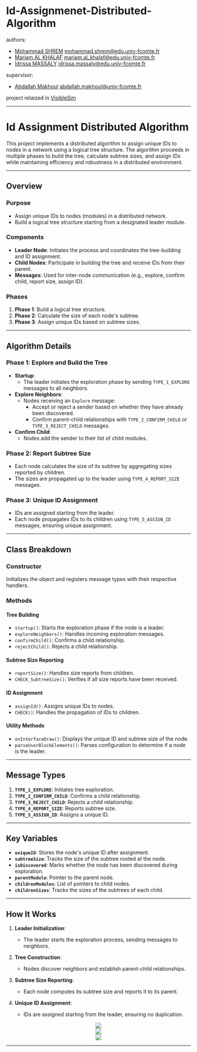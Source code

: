 # Id-Assignmenet-Distributed-Algorithm

authors:
  * [Mohammad SHREM](https://www.linkedin.com/in/mohammadbshreem/) <mohammad.shrem@edu.univ-fcomte.fr>
  * [Mariam AL KHALAF]() <mariam.al_khalaf@edu.univ-fcomte.fr>
  * [Idrissa MASSALY]() <idrissa.massaly@edu.univ-fcomte.fr>

supervisor:
  * [Abdallah Makhoul](https://www.femto-st.fr/en/femto-people/amakhoul) <abdallah.makhoul@univ-fcomte.fr>

project relaized in [VisibleSim](https://github.com/VisibleSim/VisibleSim)

---

# Id Assignment Distributed Algorithm

This project implements a distributed algorithm to assign unique IDs to nodes in a network using a logical tree structure. The algorithm proceeds in multiple phases to build the tree, calculate subtree sizes, and assign IDs while maintaining efficiency and robustness in a distributed environment.

---

## **Overview**

### **Purpose**
- Assign unique IDs to nodes (modules) in a distributed network.
- Build a logical tree structure starting from a designated leader module.

### **Components**
- **Leader Node**: Initiates the process and coordinates the tree-building and ID assignment.
- **Child Nodes**: Participate in building the tree and receive IDs from their parent.
- **Messages**: Used for inter-node communication (e.g., explore, confirm child, report size, assign ID).

### **Phases**
1. **Phase 1**: Build a logical tree structure.
2. **Phase 2**: Calculate the size of each node's subtree.
3. **Phase 3**: Assign unique IDs based on subtree sizes.

---

## **Algorithm Details**

### **Phase 1: Explore and Build the Tree**
- **Startup**:
  - The leader initiates the exploration phase by sending `TYPE_1_EXPLORE` messages to all neighbors.
- **Explore Neighbors**:
  - Nodes receiving an `Explore` message:
    - Accept or reject a sender based on whether they have already been discovered.
    - Confirm parent-child relationships with `TYPE_2_CONFIRM_CHILD` or `TYPE_3_REJECT_CHILD` messages.
- **Confirm Child**:
  - Nodes add the sender to their list of child modules.

### **Phase 2: Report Subtree Size**
- Each node calculates the size of its subtree by aggregating sizes reported by children.
- The sizes are propagated up to the leader using `TYPE_4_REPORT_SIZE` messages.

### **Phase 3: Unique ID Assignment**
- IDs are assigned starting from the leader.
- Each node propagates IDs to its children using `TYPE_5_ASSIGN_ID` messages, ensuring unique assignment.

---

## **Class Breakdown**

### **Constructor**
Initializes the object and registers message types with their respective handlers.

### **Methods**

#### **Tree Building**
- `startup()`: Starts the exploration phase if the node is a leader.
- `exploreNeighbors()`: Handles incoming exploration messages.
- `confirmChild()`: Confirms a child relationship.
- `rejectChild()`: Rejects a child relationship.

#### **Subtree Size Reporting**
- `reportSize()`: Handles size reports from children.
- `CHECK_SubtreeSize()`: Verifies if all size reports have been received.

#### **ID Assignment**
- `assignId()`: Assigns unique IDs to nodes.
- `CHECK()`: Handles the propagation of IDs to children.

#### **Utility Methods**
- `onInterfaceDraw()`: Displays the unique ID and subtree size of the node.
- `parseUserBlockElements()`: Parses configuration to determine if a node is the leader.

---

## **Message Types**
1. **`TYPE_1_EXPLORE`**: Initiates tree exploration.
2. **`TYPE_2_CONFIRM_CHILD`**: Confirms a child relationship.
3. **`TYPE_3_REJECT_CHILD`**: Rejects a child relationship.
4. **`TYPE_4_REPORT_SIZE`**: Reports subtree size.
5. **`TYPE_5_ASSIGN_ID`**: Assigns a unique ID.

---

## **Key Variables**
- **`uniqueID`**: Stores the node's unique ID after assignment.
- **`subtreeSize`**: Tracks the size of the subtree rooted at the node.
- **`isDiscovered`**: Marks whether the node has been discovered during exploration.
- **`parentModule`**: Pointer to the parent node.
- **`childrenModules`**: List of pointers to child nodes.
- **`childrenSizes`**: Tracks the sizes of the subtrees of each child.

---

## **How It Works**

1. **Leader Initialization**:
   - The leader starts the exploration process, sending messages to neighbors.

2. **Tree Construction**:
   - Nodes discover neighbors and establish parent-child relationships.

3. **Subtree Size Reporting**:
   - Each node computes its subtree size and reports it to its parent.

4. **Unique ID Assignment**:
   - IDs are assigned starting from the leader, ensuring no duplication.
     

<div align="center">
<img src="https://github.com/user-attachments/assets/459ca200-16d8-4fab-ba70-addc2a70f159"></br>
</div>

<div align="center">
<img src="https://github.com/user-attachments/assets/d6d8eb3b-75ec-447e-96de-dec795c773bf"></br>
</div>

<div align="center">
<img src="https://github.com/user-attachments/assets/b6c7b90d-6b49-407d-9897-b75e2344534d"></br>
</div>

---

